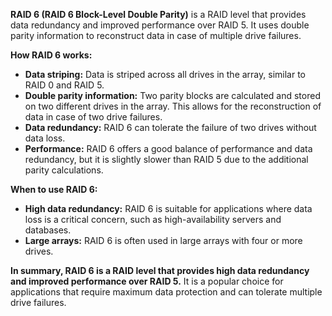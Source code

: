 **RAID 6 (RAID 6 Block-Level Double Parity)** is a RAID level that provides data redundancy and improved performance over RAID 5. It uses double parity information to reconstruct data in case of multiple drive failures.

**How RAID 6 works:**

- **Data striping:** Data is striped across all drives in the array, similar to RAID 0 and RAID 5.
- **Double parity information:** Two parity blocks are calculated and stored on two different drives in the array. This allows for the reconstruction of data in case of two drive failures.
- **Data redundancy:** RAID 6 can tolerate the failure of two drives without data loss.
- **Performance:** RAID 6 offers a good balance of performance and data redundancy, but it is slightly slower than RAID 5 due to the additional parity calculations.

**When to use RAID 6:**

- **High data redundancy:** RAID 6 is suitable for applications where data loss is a critical concern, such as high-availability servers and databases.
- **Large arrays:** RAID 6 is often used in large arrays with four or more drives.

**In summary, RAID 6 is a RAID level that provides high data redundancy and improved performance over RAID 5.** It is a popular choice for applications that require maximum data protection and can tolerate multiple drive failures.